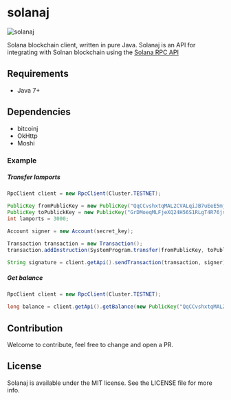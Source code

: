 # solanaj
![solanaj](https://s3.us-west-2.amazonaws.com/secure.notion-static.com/536cba58-1bca-4990-8bc3-616dd54f4206/1200x628_java_%281%29.jpg?X-Amz-Algorithm=AWS4-HMAC-SHA256&X-Amz-Credential=AKIAT73L2G45O3KS52Y5%2F20201111%2Fus-west-2%2Fs3%2Faws4_request&X-Amz-Date=20201111T121416Z&X-Amz-Expires=86400&X-Amz-Signature=257cf3ea6f0bc6a2012214f8771d92b363339b4806e947f8f3bc73c9ac98e018&X-Amz-SignedHeaders=host&response-content-disposition=filename%20%3D%221200x628_java_%281%29.jpg%22)

Solana blockchain client, written in pure Java.
Solanaj is an API for integrating with Solnan blockchain using the [Solana RPC API](https://docs.solana.com/apps/jsonrpc-api)

## Requirements
- Java 7+

## Dependencies
- bitcoinj
- OkHttp
- Moshi

### Example

##### Transfer lamports

```java
RpcClient client = new RpcClient(Cluster.TESTNET);

PublicKey fromPublicKey = new PublicKey("QqCCvshxtqMAL2CVALqiJB7uEeE5mjSPsseQdDzsRUo");
PublicKey toPublickKey = new PublicKey("GrDMoeqMLFjeXQ24H56S1RLgT4R76jsuWCd6SvXyGPQ5");
int lamports = 3000;

Account signer = new Account(secret_key);

Transaction transaction = new Transaction();
transaction.addInstruction(SystemProgram.transfer(fromPublicKey, toPublickKey, lamports));

String signature = client.getApi().sendTransaction(transaction, signer);
```

##### Get balance

```java
RpcClient client = new RpcClient(Cluster.TESTNET);

long balance = client.getApi().getBalance(new PublicKey("QqCCvshxtqMAL2CVALqiJB7uEeE5mjSPsseQdDzsRUo"));
```

## Contribution

Welcome to contribute, feel free to change and open a PR.


## License

Solanaj is available under the MIT license. See the LICENSE file for more info.
